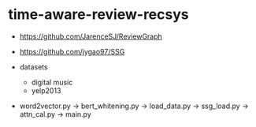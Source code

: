 # time-aware-review-recsys

- https://github.com/JarenceSJ/ReviewGraph
- https://github.com/jygao97/SSG

- datasets
  - digital music
  - yelp2013

- word2vector.py -> bert_whitening.py -> load_data.py -> ssg_load.py -> attn_cal.py -> main.py
